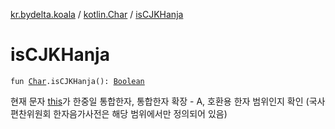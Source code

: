 [kr.bydelta.koala](../index.md) / [kotlin.Char](index.md) / [isCJKHanja](./is-c-j-k-hanja.md)

# isCJKHanja

`fun `[`Char`](https://kotlinlang.org/api/latest/jvm/stdlib/kotlin/-char/index.html)`.isCJKHanja(): `[`Boolean`](https://kotlinlang.org/api/latest/jvm/stdlib/kotlin/-boolean/index.html)

현재 문자 [this](is-c-j-k-hanja/-this-.md)가 한중일 통합한자, 통합한자 확장 - A, 호환용 한자 범위인지 확인
(국사편찬위원회 한자음가사전은 해당 범위에서만 정의되어 있음)

